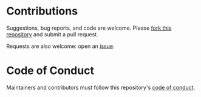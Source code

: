 # Contributions

Suggestions, bug reports, and code are welcome. Please [fork this repository](https://help.github.com/articles/fork-a-repo/) and submit a pull request.

Requests are also welcome: open an [issue](https://github.com/AustralianAntarcticDivision/bowerbird/issues).

# Code of Conduct

Maintainers and contributors must follow this repository's [code of conduct](CONDUCT.md).

